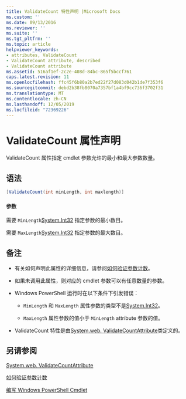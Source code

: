 ```yaml
---
title: ValidateCount 特性声明 |Microsoft Docs
ms.custom: ''
ms.date: 09/13/2016
ms.reviewer: ''
ms.suite: ''
ms.tgt_pltfrm: ''
ms.topic: article
helpviewer_keywords:
- attributes, ValidateCount
- ValidateCount attribute, described
- ValidateCount attribute
ms.assetid: 516af1ef-2c2e-408d-84bc-865f5bccf761
caps.latest.revision: 11
ms.openlocfilehash: ffc45f6b80a2b7ed22f27d083d042b1de7f353f6
ms.sourcegitcommit: debd2b38fb8070a7357bf1a4bf9cc736f3702f31
ms.translationtype: MT
ms.contentlocale: zh-CN
ms.lasthandoff: 12/05/2019
ms.locfileid: "72369226"
---
```

# <a name="validatecount-attribute-declaration"></a>ValidateCount 属性声明

ValidateCount 属性指定 cmdlet 参数允许的最小和最大参数数量。

## <a name="syntax"></a>语法

```csharp
[ValidateCount(int minLength, int maxlength)]
```

#### <a name="parameters"></a>参数

需要 `MinLength`[System.Int32][] 指定参数的最小数目。

需要 `MaxLength`[System.Int32][] 指定参数的最大数目。

## <a name="remarks"></a>备注

- 有关如何声明此属性的详细信息，请参阅[如何验证参数计数][]。

- 如果未调用此属性，则对应的 cmdlet 参数可以有任意数量的参数。

- Windows PowerShell 运行时在以下条件下引发错误：

    - `MinLength` 和 `MaxLength` 属性参数的类型不是[System.Int32][]。

    - `MaxLength` 属性参数的值小于 `MinLength` attribute 参数的值。

- ValidateCount 特性是由[System.web. ValidateCountAttribute][]类定义的。

## <a name="see-also"></a>另请参阅

[System.web. ValidateCountAttribute][]

[如何验证参数计数][]

[编写 Windows PowerShell Cmdlet][]

[如何验证参数计数]: how-to-validate-an-argument-count.md
[编写 Windows PowerShell Cmdlet]: writing-a-windows-powershell-cmdlet.md

[System.Int32]: /dotnet/api/System.Int32
[System.web. ValidateCountAttribute]: /dotnet/api/System.Management.Automation.ValidateCountAttribute

